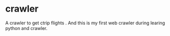# crawler
A crawler to get ctrip flights .
And this is my first web crawler during learing python and crawler.
